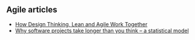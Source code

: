 ## Agile articles

- [How Design Thinking, Lean and Agile Work Together](https://hackernoon.com/understanding-how-design-thinking-lean-and-agile-work-together-fe65fd854407)
- [Why software projects take longer than you think – a statistical model](https://erikbern.com/2019/04/15/why-software-projects-take-longer-than-you-think-a-statistical-model.html)
